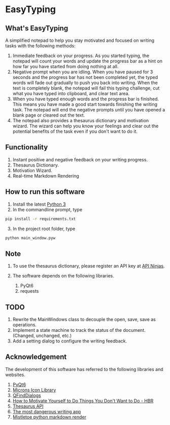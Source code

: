 # EasyTyping

## What's EasyTyping

A simplified notepad to help you stay motivated and focused on writing tasks with the following methods:

1. Immediate feedback on your progress. As you started typing, the notepad will count your words and update the progress bar as a hint on how far you have started from doing nothing at all.
1. Negative prompt when you are idling. When you have paused for 3 seconds and the progress bar has not been completed yet, the typed words will fade out gradually to push you back into writing. When the text is completely blank, the notepad will fail this typing challenge, cut what you have typed into clipboard, and clear text area.
1. When you have typed enough words and the progress bar is finished. This means you have made a good start towards finishing the writing task. The notepad will end the negative prompts until you have opened a blank page or cleared out the text.
1. The notepad also provides a thesaurus dictionary and motivation wizard. The wizard can help you know your feelings and clear out the potential benefits of the task even if you don't want to do it.

## Functionality

1. Instant positive and negative feedback on your writing progress.
1. Thesaurus Dictionary.
1. Motivation Wizard.
1. Real-time Markdown Rendering

## How to run this software

1. Install the latest [Python 3](https://www.python.org/downloads/)
2. In the commandline prompt, type
~~~ bash
pip install -r requirements.txt
~~~
3. In the project root folder, type
~~~ bash
python main_window.pyw
~~~

## Note

1. To use the thesaurus dictionary, please register an API key at [API Ninjas](https://api-ninjas.com/api/thesaurus).

1. The software depends on the following libraries.
    1. PyQt6
    1. requests

## TODO
1. Rewrite the MainWindows class to decouple the open, save, save as operations.
1. Implement a state machine to track the status of the document. (Changed, unchanged, etc.)
1. Add a setting dialog to configure the writing feedback.

## Acknowledgement

The development of this software has referred to the following libraries and websites.

1. [PyQt6](https://www.riverbankcomputing.com/software/pyqt/)
1. [Microns Icon Library](https://www.s-ings.com/projects/microns-icon-font/)
1. [QFindDialogs](https://github.com/Yet-Zio/QFindDialogs)
1. [How to Motivate Yourself to Do Things You Don't Want to Do - HBR](https://hbr.org/2018/12/how-to-motivate-yourself-to-do-things-you-dont-want-to-do)
1. [Thesaurus API](https://api-ninjas.com/api/thesaurus)
1. [The most dangerous writing app](https://www.squibler.io/dangerous-writing-prompt-app)
1. [Mistletoe python markdown render](https://github.com/miyuchina/mistletoe)
